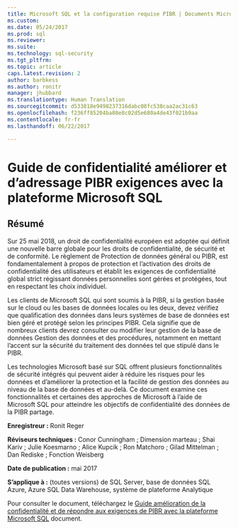 ```yaml
---
title: Microsoft SQL et la configuration requise PIBR | Documents Microsoft
ms.custom: 
ms.date: 05/24/2017
ms.prod: sql
ms.reviewer: 
ms.suite: 
ms.technology: sql-security
ms.tgt_pltfrm: 
ms.topic: article
caps.latest.revision: 2
author: barbkess
ms.author: ronitr
manager: jhubbard
ms.translationtype: Human Translation
ms.sourcegitcommit: d533818e9498237316dabc08fc538caa2ac31c63
ms.openlocfilehash: f236ff85204ba08e8c02d5e680a4de43f021b9aa
ms.contentlocale: fr-fr
ms.lasthandoff: 06/22/2017

---
```

# <a name="guide-to-enhancing-privacy-and-addressing-gdpr-requirements-with-the-microsoft-sql-platform"></a>Guide de confidentialité améliorer et d’adressage PIBR exigences avec la plateforme Microsoft SQL


## <a name="summary"></a>Résumé
Sur 25 mai 2018, un droit de confidentialité européen est adoptée qui définit une nouvelle barre globale pour les droits de confidentialité, de sécurité et de conformité. Le règlement de Protection de données général ou PIBR, est fondamentalement à propos de protection et l’activation des droits de confidentialité des utilisateurs et établit les exigences de confidentialité global strict régissant données personnelles sont gérées et protégées, tout en respectant les choix individuel. 

Les clients de Microsoft SQL qui sont soumis à la PIBR, si la gestion basée sur le cloud ou les bases de données locales ou les deux, devez vérifiez que qualification des données dans leurs systèmes de base de données est bien géré et protégé selon les principes PIBR. Cela signifie que de nombreux clients devrez consulter ou modifier leur gestion de la base de données Gestion des données et des procédures, notamment en mettant l’accent sur la sécurité du traitement des données tel que stipulé dans le PIBR.

Les technologies Microsoft basé sur SQL offrent plusieurs fonctionnalités de sécurité intégrés qui peuvent aider à réduire les risques pour les données et d’améliorer la protection et la facilité de gestion des données au niveau de la base de données et au-delà. Ce document examine ces fonctionnalités et certaines des approches de Microsoft à l’aide de Microsoft SQL pour atteindre les objectifs de confidentialité des données de la PIBR partage.
   
  
**Enregistreur :** Ronit Reger

**Réviseurs techniques :** Conor Cunningham ; Dimension marteau ; Shai Kariv ; Julie Koesmarno ; Alice Kupcik ; Ron Matchoro ; Gilad Mittelman ; Dan Rediske ; Fonction Weisberg 
  
**Date de publication :** mai 2017  
  
**S’applique à :** (toutes versions) de SQL Server, base de données SQL Azure, Azure SQL Data Warehouse, système de plateforme Analytique 
  
Pour consulter le document, téléchargez le [Guide amélioration de la confidentialité et de répondre aux exigences de PIBR avec la plateforme Microsoft SQL](http://download.microsoft.com/download/4/9/4/4948194B-A613-49ED-90A5-5144313549AB/microsoft-sql-and-the-gdpr.pdf) document.   

